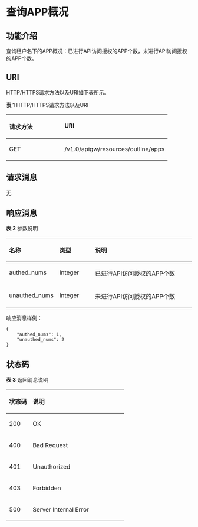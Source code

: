 # 查询APP概况<a name="apig-zh-api-180713132"></a>

## 功能介绍<a name="section46313469"></a>

查询租户名下的APP概况：已进行API访问授权的APP个数，未进行API访问授权的APP个数。

## URI<a name="section14168045"></a>

HTTP/HTTPS请求方法以及URI如下表所示。

**表 1**  HTTP/HTTPS请求方法以及URI

<a name="table53146607"></a>
<table><thead align="left"><tr id="row44635631"><th class="cellrowborder" valign="top" width="34.339999999999996%" id="mcps1.2.3.1.1"><p id="p58716368"><a name="p58716368"></a><a name="p58716368"></a>请求方法</p>
</th>
<th class="cellrowborder" valign="top" width="65.66%" id="mcps1.2.3.1.2"><p id="p58405369"><a name="p58405369"></a><a name="p58405369"></a>URI</p>
</th>
</tr>
</thead>
<tbody><tr id="row33214483"><td class="cellrowborder" valign="top" width="34.339999999999996%" headers="mcps1.2.3.1.1 "><p id="p6018630"><a name="p6018630"></a><a name="p6018630"></a>GET</p>
</td>
<td class="cellrowborder" valign="top" width="65.66%" headers="mcps1.2.3.1.2 "><p id="p17747001"><a name="p17747001"></a><a name="p17747001"></a>/v1.0/apigw/resources/outline/apps</p>
</td>
</tr>
</tbody>
</table>

## 请求消息<a name="section60403546"></a>

无

## 响应消息<a name="section60849047"></a>

**表 2**  参数说明

<a name="table20164232"></a>
<table><thead align="left"><tr id="row243552"><th class="cellrowborder" valign="top" width="20%" id="mcps1.2.4.1.1"><p id="p19727751"><a name="p19727751"></a><a name="p19727751"></a>名称</p>
</th>
<th class="cellrowborder" valign="top" width="20%" id="mcps1.2.4.1.2"><p id="p54443990"><a name="p54443990"></a><a name="p54443990"></a>类型</p>
</th>
<th class="cellrowborder" valign="top" width="60%" id="mcps1.2.4.1.3"><p id="p47887094"><a name="p47887094"></a><a name="p47887094"></a>说明</p>
</th>
</tr>
</thead>
<tbody><tr id="row53649423"><td class="cellrowborder" valign="top" width="20%" headers="mcps1.2.4.1.1 "><p id="p50635976"><a name="p50635976"></a><a name="p50635976"></a>authed_nums</p>
</td>
<td class="cellrowborder" valign="top" width="20%" headers="mcps1.2.4.1.2 "><p id="p7873353"><a name="p7873353"></a><a name="p7873353"></a>Integer</p>
</td>
<td class="cellrowborder" valign="top" width="60%" headers="mcps1.2.4.1.3 "><p id="p33761851"><a name="p33761851"></a><a name="p33761851"></a>已进行API访问授权的APP个数</p>
</td>
</tr>
<tr id="row35421205"><td class="cellrowborder" valign="top" width="20%" headers="mcps1.2.4.1.1 "><p id="p50545395"><a name="p50545395"></a><a name="p50545395"></a>unauthed_nums</p>
</td>
<td class="cellrowborder" valign="top" width="20%" headers="mcps1.2.4.1.2 "><p id="p536341"><a name="p536341"></a><a name="p536341"></a>Integer</p>
</td>
<td class="cellrowborder" valign="top" width="60%" headers="mcps1.2.4.1.3 "><p id="p43443684"><a name="p43443684"></a><a name="p43443684"></a>未进行API访问授权的APP个数</p>
</td>
</tr>
</tbody>
</table>

响应消息样例：

```
{
	"authed_nums": 1,
	"unauthed_nums": 2
}
```

## 状态码<a name="section6761005"></a>

**表 3**  返回消息说明

<a name="table65080456"></a>
<table><thead align="left"><tr id="row13904495"><th class="cellrowborder" valign="top" width="20%" id="mcps1.2.3.1.1"><p id="p52522300"><a name="p52522300"></a><a name="p52522300"></a>状态码</p>
</th>
<th class="cellrowborder" valign="top" width="80%" id="mcps1.2.3.1.2"><p id="p26447889"><a name="p26447889"></a><a name="p26447889"></a>说明</p>
</th>
</tr>
</thead>
<tbody><tr id="row61904279"><td class="cellrowborder" valign="top" width="20%" headers="mcps1.2.3.1.1 "><p id="p48190709"><a name="p48190709"></a><a name="p48190709"></a>200</p>
</td>
<td class="cellrowborder" valign="top" width="80%" headers="mcps1.2.3.1.2 "><p id="p50988816"><a name="p50988816"></a><a name="p50988816"></a>OK</p>
</td>
</tr>
<tr id="row33091708"><td class="cellrowborder" valign="top" width="20%" headers="mcps1.2.3.1.1 "><p id="p63182654"><a name="p63182654"></a><a name="p63182654"></a>400</p>
</td>
<td class="cellrowborder" valign="top" width="80%" headers="mcps1.2.3.1.2 "><p id="p17521365"><a name="p17521365"></a><a name="p17521365"></a>Bad Request</p>
</td>
</tr>
<tr id="row23474564"><td class="cellrowborder" valign="top" width="20%" headers="mcps1.2.3.1.1 "><p id="p22391541"><a name="p22391541"></a><a name="p22391541"></a>401</p>
</td>
<td class="cellrowborder" valign="top" width="80%" headers="mcps1.2.3.1.2 "><p id="p1775534"><a name="p1775534"></a><a name="p1775534"></a>Unauthorized</p>
</td>
</tr>
<tr id="row15979814"><td class="cellrowborder" valign="top" width="20%" headers="mcps1.2.3.1.1 "><p id="p19296543"><a name="p19296543"></a><a name="p19296543"></a>403</p>
</td>
<td class="cellrowborder" valign="top" width="80%" headers="mcps1.2.3.1.2 "><p id="p13949586"><a name="p13949586"></a><a name="p13949586"></a>Forbidden</p>
</td>
</tr>
<tr id="row41427614"><td class="cellrowborder" valign="top" width="20%" headers="mcps1.2.3.1.1 "><p id="p193545"><a name="p193545"></a><a name="p193545"></a>500</p>
</td>
<td class="cellrowborder" valign="top" width="80%" headers="mcps1.2.3.1.2 "><p id="p6744143"><a name="p6744143"></a><a name="p6744143"></a>Server Internal Error</p>
</td>
</tr>
</tbody>
</table>

